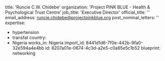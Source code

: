 title: 'Runcie C.W. Chidebe'
organization: 'Project PINK BLUE - Health & Psychological Trust Centre'
job_title: 'Executive Director'
official_title: ''
email_address: runcie.chidebe@projectpinkblue.org
post_nominal_letters: ''
expertise:
  - hypertension
  - transfat
country:
  - Nigeria
works_in: Nigeria
import_id: 8441d1d6-7f0e-442b-9fa0-32e594a4e4bb
id: 8207a01e-0674-4c3d-a2e5-c0a65e5c1b52
blueprint: networking
